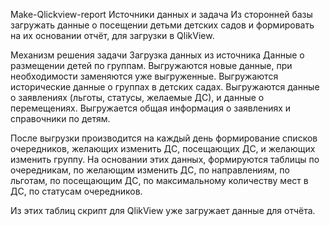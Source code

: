 Make-Qlickview-report
Источники данных и задача
Из сторонней базы загружать данные о посещении детьми детских садов и формировать на их основании отчёт, для загрузки в QlikView.

Механизм решения задачи
Загрузка данных из источника
Данные о размещении детей по группам. Выгружаются новые данные, при необходимости заменяются уже выгруженные. Выгружаются исторические данные о группах в детских садах. Выгружаются данные о заявлениях (льготы, статусы, желаемые ДС), и данные о перемещениях. Выгружается общая информация о заявлениях и справочники по детям.

После выгрузки производится на каждый день формирование списков очередников, желающих изменить ДС, посещающих ДС, и желающих изменить группу. На основании этих данных, формируются таблицы по очередникам, по желающим изменить ДС, по направлениям, по льготам, по посещающим ДС, по максимальному количеству мест в ДС, по статусам очередников.

Из этих таблиц скрипт для QlikView уже загружает данные для отчёта.
